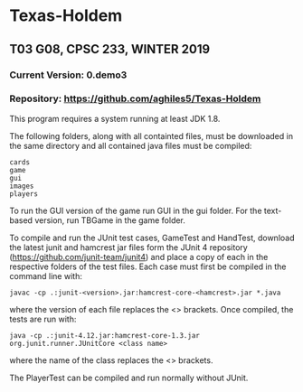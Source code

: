 # Texas-Holdem
## T03 G08, CPSC 233, WINTER 2019
### Current Version: 0.demo3
### Repository: https://github.com/aghiles5/Texas-Holdem

This program requires a system running at least JDK 1.8.

The following folders, along with all containted files, must be downloaded in the same directory and all contained java files must be compiled:
```
cards
game
gui
images
players
```
To run the GUI version of the game run GUI in the gui folder. For the text-based version, run TBGame in the game folder.

To compile and run the JUnit test cases, GameTest and HandTest, download the latest junit and hamcrest jar files form the JUnit 4 repository (https://github.com/junit-team/junit4) and place a copy of each in the respective folders of the test files. Each case must first be compiled in the command line with:
```
javac -cp .:junit-<version>.jar:hamcrest-core-<hamcrest>.jar *.java
```
where the version of each file replaces the <> brackets. Once compiled, the tests are run with:
```
java -cp .:junit-4.12.jar:hamcrest-core-1.3.jar org.junit.runner.JUnitCore <class name>
```
where the name of the class replaces the <> brackets.

The PlayerTest can be compiled and run normally without JUnit.
